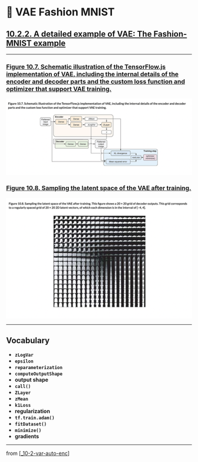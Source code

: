 # 🦋 VAE Fashion MNIST

## [**10.2.2.** A detailed example of VAE: The Fashion-MNIST example](https://livebook.manning.com/book/deep-learning-with-javascript/chapter-10/27)

---

### [**Figure 10.7.** Schematic illustration of the TensorFlow.js implementation of VAE, including the internal details of the encoder and decoder parts and the custom loss function and optimizer that support VAE training.](https://livebook.manning.com/book/deep-learning-with-javascript/chapter-10/ch10fig07)

<img src="../../../assets/figures/Figure_10-7.png">

### [**Figure 10.8.** Sampling the latent space of the VAE after training.](https://livebook.manning.com/book/deep-learning-with-javascript/chapter-10/ch10fig08)

<img src="../../../assets/figures/Figure_10-8.png">

---

## **Vocabulary**

- <b>`zLogVar`</b>
- <b>`epsilon`</b>
- <b>`reparameterization`</b>
- <b>`computeOutputShape`</b>
- <b>output shape</b>
- <b>`call()`</b>
- <b>`ZLayer`</b>
- <b>`zMean`</b>
- <b>`k1Loss`</b>
- <b>regularization</b>
- <b>`tf.train.adam()`</b>
- <b>`fitDataset()`</b>
- <b>`minimize()`</b>
- <b>gradients</b>

<link rel="stylesheet" type="text/css" media="all" href="../../../assets/css/custom.css" />

---

from [[_10-2-var-auto-enc]]

[//begin]: # "Autogenerated link references for markdown compatibility"
[_10-2-var-auto-enc]: _10-2-var-auto-enc.md "🦋 Var Auto Enc"
[//end]: # "Autogenerated link references"
